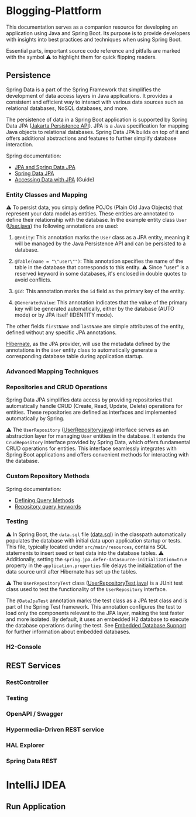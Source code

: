 # Blogging-Plattform

This documentation serves as a companion resource for developing an application using Java and Spring Boot. Its purpose is to provide developers with insights into best practices and techniques when using Spring Boot.

Essential parts, important source code reference and pitfalls are marked with the symbol ⚠️ to highlight them for quick flipping readers.

## Persistence

Spring Data is a part of the Spring Framework that simplifies the development of data access layers in Java applications. It provides a consistent and efficient way to interact with various data sources such as relational databases, NoSQL databases, and more.

The persistence of data in a Spring Boot application is supported by Spring Data JPA ([Jakarta Persistence API](https://de.wikipedia.org/wiki/Jakarta_Persistence_API)). JPA is a Java specification for mapping Java objects to relational databases. Spring Data JPA builds on top of it and offers additional abstractions and features to further simplify database interaction.

Spring documentation:
- [JPA and Spring Data JPA](https://docs.spring.io/spring-boot/docs/current/reference/html/data.html#data.sql.jpa-and-spring-data)
- [Spring Data JPA](https://docs.spring.io/spring-data/jpa/reference/index.html)
- [Accessing Data with JPA](https://spring.io/guides/gs/accessing-data-jpa) (Guide)

### Entity Classes and Mapping

⚠️ To persist data, you simply define POJOs (Plain Old Java Objects) that represent your data model as entities. These entities are annotated to define their relationship with the database. In the example entity class `User` ([User.java](../d9f1756c0291ebfc4809d45250ae1cfd1bb8cbaa/users/src/main/java/de/sboe0705/users/persistence/User.java)) the following annotations are used: 

1. `@Entity`: This annotation marks the `User` class as a JPA entity, meaning it will be managed by the Java Persistence API and can be persisted to a database.

2. `@Table(name = "\"user\"")`: This annotation specifies the name of the table in the database that corresponds to this entity. ⚠️ Since "user" is a reserved keyword in some databases, it's enclosed in double quotes to avoid conflicts.

3. `@Id`: This annotation marks the `id` field as the primary key of the entity.

4. `@GeneratedValue`: This annotation indicates that the value of the primary key will be generated automatically, either by the database (AUTO mode) or by JPA itself (IDENTITY mode).

The other fields `firstName` and `lastName` are simple attributes of the entity, defined without any specific JPA annotations.

[Hibernate](https://de.wikipedia.org/wiki/Hibernate_(Framework)), as the JPA provider, will use the metadata defined by the annotations in the `User` entity class to automatically generate a corresponding database table during application startup.

### Advanced Mapping Techniques

### Repositories and CRUD Operations

Spring Data JPA simplifies data access by providing repositories that automatically handle CRUD (Create, Read, Update, Delete) operations for entities. These repositories are defined as interfaces and implemented automatically by Spring.

⚠️ The `UserRepository` ([UserRepository.java](../d9f1756c0291ebfc4809d45250ae1cfd1bb8cbaa/users/src/main/java/de/sboe0705/users/persistence/UserRepository.java)) interface serves as an abstraction layer for managing `User` entities in the database. It extends the `CrudRepository` interface provided by Spring Data, which offers fundamental CRUD operations for entities. This interface seamlessly integrates with Spring Boot applications and offers convenient methods for interacting with the database.

### Custom Repository Methods

Spring documentation:
- [Defining Query Methods](https://docs.spring.io/spring-data/jpa/reference/data-commons/repositories/query-methods-details.html)
- [Repository query keywords](https://docs.spring.io/spring-data/jpa/reference/data-commons/repositories/query-keywords-reference.html)

### Testing

⚠️ In Spring Boot, the `data.sql` file ([data.sql](../d9f1756c0291ebfc4809d45250ae1cfd1bb8cbaa/users/src/test/resources/data.sql)) in the classpath automatically populates the database with initial data upon application startup or tests. This file, typically located under `src/main/resources`, contains SQL statements to insert seed or test data into the database tables. ⚠️ Additionally, setting the `spring.jpa.defer-datasource-initialization=true` property in the `application.properties` file delays the initialization of the data source until after Hibernate has set up the tables.

⚠️ The `UserRepositoryTest` class ([UserRepositoryTest.java](../d9f1756c0291ebfc4809d45250ae1cfd1bb8cbaa/users/src/test/java/de/sboe0705/users/persistence/UserRepositoryTest.java)) is a JUnit test class used to test the functionality of the `UserRepository` interface.

The `@DataJpaTest` annotation marks the test class as a JPA test class and is part of the Spring Test framework. This annotation configures the test to load only the components relevant to the JPA layer, making the test faster and more isolated. By default, it uses an embedded H2 database to execute the database operations during the test. See [Embedded Database Support](https://docs.spring.io/spring-boot/docs/current/reference/html/data.html#data.sql.datasource.embedded) for further information about embedded databases.

### H2-Console

## REST Services

### RestController

### Testing

### OpenAPI / Swagger

### Hypermedia-Driven REST service

### HAL Explorer

### Spring Data REST

# IntelliJ IDEA

## Run Application
